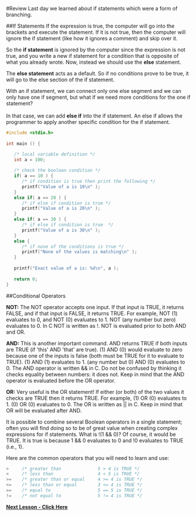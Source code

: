 #Review
Last day we learned about if statements which were a form of branching.

##If Statements
If the expression is true, the computer will go into the brackets and execute the statement. If it is not true, then the computer will ignore the if statement (like how it ignores a comment) and skip over it.

So the __if statement__ is ignored by the computer since the expression is not true, and you write a new if statement for a condition that is opposite of what you already wrote. Now, instead we should use the __else__ statement.

The __else statement__ acts as a default. So if no conditions prove to be true, it will go to the else section of the if statement.

With an if statement, we can connect only one else segment and we can only have one if segment, but what if we need more conditions for the one if statement?<br><br>
In that case, we can add __else if__ into the if statement. An else if allows the programmer to apply another specific condition for the if statement. 

```c
#include <stdio.h>
 
int main () {

   /* local variable definition */
   int a = 100;
 
   /* check the boolean condition */
   if( a == 10 ) {
      /* if condition is true then print the following */
      printf("Value of a is 10\n" );
   }
   else if( a == 20 ) {
      /* if else if condition is true */
      printf("Value of a is 20\n" );
   }
   else if( a == 30 ) {
      /* if else if condition is true  */
      printf("Value of a is 30\n" );
   }
   else {
      /* if none of the conditions is true */
      printf("None of the values is matching\n" );
   }
   
   printf("Exact value of a is: %d\n", a );
 
   return 0;
}
```

##Conditional Operators

__NOT:__ The NOT operator accepts one input. If that input is TRUE, it returns FALSE, and if that input is FALSE, it returns TRUE. For example, NOT (1) evaluates to 0, and NOT (0) evaluates to 1. NOT (any number but zero) evaluates to 0. In C NOT is written as !. NOT is evaluated prior to both AND and OR. 

__AND:__ This is another important command. AND returns TRUE if both inputs are TRUE (if 'this' AND 'that' are true). (1) AND (0) would evaluate to zero because one of the inputs is false (both must be TRUE for it to evaluate to TRUE). (1) AND (1) evaluates to 1. (any number but 0) AND (0) evaluates to 0. The AND operator is written && in C. Do not be confused by thinking it checks equality between numbers: it does not. Keep in mind that the AND operator is evaluated before the OR operator. 

__OR:__ Very useful is the OR statement! If either (or both) of the two values it checks are TRUE then it returns TRUE. For example, (1) OR (0) evaluates to 1. (0) OR (0) evaluates to 0. The OR is written as || in C. Keep in mind that OR will be evaluated after AND. 

It is possible to combine several Boolean operators in a single statement; often you will find doing so to be of great value when creating complex expressions for if statements. What is !(1 && 0)? Of course, it would be TRUE. It is true is because 1 && 0 evaluates to 0 and !0 evaluates to TRUE (i.e., 1). 

Here are the common operators that you will need to learn and use:
```c
>     /* greater than              5 > 4 is TRUE */
<     /* less than                 4 < 5 is TRUE */
>=    /* greater than or equal     4 >= 4 is TRUE */
<=    /* less than or equal        3 <= 4 is TRUE */
==    /* equal to                  5 == 5 is TRUE */
!=    /* not equal to              5 != 4 is TRUE */
```

__[Next Lesson - Click Here](https://github.com/burnabysouthprogramming/Lessons/blob/master/Lesson-5/5b.%20Switch%20Statements.md)__
